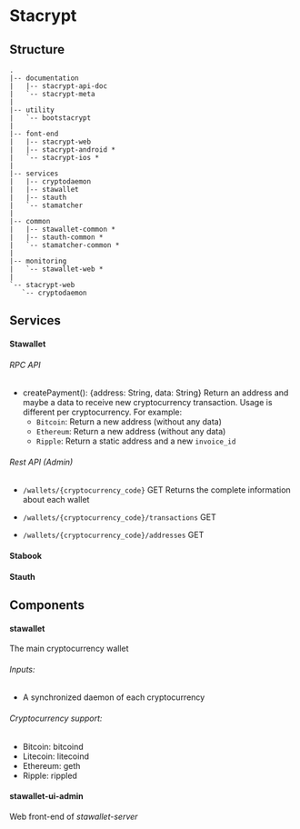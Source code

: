 # Stacrypt

## Structure

```
.
|-- documentation
|   |-- stacrypt-api-doc
|   `-- stacrypt-meta
|
|-- utility
|   `-- bootstacrypt
|
|-- font-end
|   |-- stacrypt-web
|   |-- stacrypt-android *
|   `-- stacrypt-ios *
|
|-- services
|   |-- cryptodaemon
|   |-- stawallet
|   |-- stauth
|   `-- stamatcher
|
|-- common
|   |-- stawallet-common *
|   |-- stauth-common *
|   `-- stamatcher-common *
|
|-- monitoring
|   `-- stawallet-web *
|
`-- stacrypt-web
   `-- cryptodaemon

```

## Services
#### Stawallet

###### RPC API
* createPayment(): {address: String, data: String}
Return an address and maybe a data to receive new cryptocurrency transaction.
Usage is different per cryptocurrency. For example: 
    * `Bitcoin`: Return a new address (without any data)
    * `Ethereum`: Return a new address (without any data)
    * `Ripple`: Return a static address and a new `invoice_id`

###### Rest API (Admin)
* `/wallets/{cryptocurrency_code}` GET
Returns the complete information about each wallet

* `/wallets/{cryptocurrency_code}/transactions` GET
* `/wallets/{cryptocurrency_code}/addresses` GET


#### Stabook


#### Stauth

## Components
#### stawallet
The main cryptocurrency wallet

###### Inputs:
* A synchronized daemon of each cryptocurrency

###### Cryptocurrency support:
* Bitcoin: bitcoind
* Litecoin: litecoind
* Ethereum: geth
* Ripple: rippled

#### stawallet-ui-admin
Web front-end of *stawallet-server*

